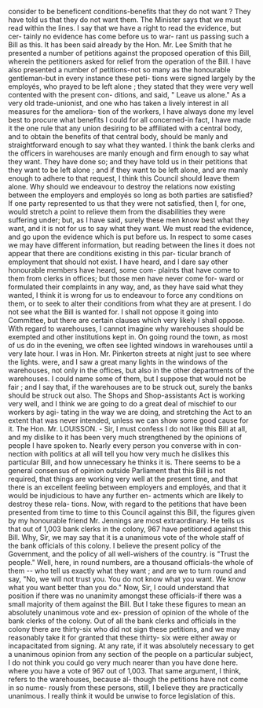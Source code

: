 consider to be beneficent conditions-benefits that they do not want ? They have told us that they do not want them. The Minister says that we must read within the lines. I say that we have a right to read the evidence, but cer- tainly no evidence has come before us to war- rant us passing such a Bill as this. It has been said already by the Hon. Mr. Lee Smith that he presented a number of petitions against the proposed operation of this Bill, wherein the petitioners asked for relief from the operation of the Bill. I have also presented a number of petitions-not so many as the honourable gentleman-but in every instance these peti- tions were signed largely by the employés, who prayed to be left alone ; they stated that they were very well contented with the present con- ditions, and said, " Leave us alone." As a very old trade-unionist, and one who has taken a lively interest in all measures for the ameliora- tion of the workers, I have always done my level best to procure what benefits I could for all concerned-in fact, I have made it the one rule that any union desiring to be affiliated with a central body, and to obtain the benefits of that central body, should be manly and straightforward enough to say what they wanted. I think the bank clerks and the officers in warehouses are manly enough and firm enough to say what they want. They have done so; and they have told us in their petitions that they want to be left alone ; and if they want to be left alone, and are manly enough to adhere to that request, I think this Council should leave them alone. Why should we endeavour to destroy the relations now existing between the employers and employés so long as both parties are satisfied? If one party represented to us that they were not satisfied, then I, for one, would stretch a point to relieve them from the disabilities they were suffering under; but, as I have said, surely these men know best what they want, and it is not for us to say what they want. We must read the evidence, and go upon the evidence which is put before us. In respect to some cases we may have different information, but reading between the lines it does not appear that there are conditions existing in this par- ticular branch of employment that should not exist. I have heard, and I dare say other honourable members have heard, some com- plaints that have come to them from clerks in offices; but those men have never come for- ward or formulated their complaints in any way, and, as they have said what they wanted, I think it is wrong for us to endeavour to force any conditions on them, or to seek to alter their conditions from what they are at present. I do not see what the Bill is wanted for. I shall not oppose it going into Committee, but there are certain clauses which very likely I shall oppose. With regard to warehouses, I cannot imagine why warehouses should be exempted and other institutions kept in. On going round the town, as most of us do in the evening, we often see lighted windows in warehouses until a very late hour. I was in Hon. Mr. Pinkerton streets at night just to see where the lights. were, and I saw a great many lights in the windows of the warehouses, not only in the offices, but also in the other departments of the warehouses. I could name some of them, but I suppose that would not be fair ; and I say that, if the warehouses are to be struck out, surely the banks should be struck out also. The Shops and Shop-assistants Act is working very well, and I think we are going to do a great deal of mischief to our workers by agi- tating in the way we are doing, and stretching the Act to an extent that was never intended, unless we can show some good cause for it. The Hon. Mr. LOUISSON. - Sir, I must confess I do not like this Bill at all, and my dislike to it has been very much strengthened by the opinions of people I have spoken to. Nearly every person you converse with in con- nection with politics at all will tell you how very much he dislikes this particular Bill, and how unnecessary he thinks it is. There seems to be a general consensus of opinion outside Parliament that this Bill is not required, that things are working very well at the present time, and that there is an excellent feeling between employers and employés, and that it would be injudicious to have any further en- actments which are likely to destroy these rela- tions. Now, with regard to the petitions that have been presented from time to time to this Council against this Bill, the figures given by my honourable friend Mr. Jennings are most extraordinary. He tells us that out of 1,003 bank clerks in the colony, 967 have petitioned against this Bill. Why, Sir, we may say that it is a unanimous vote of the whole staff of the bank officials of this colony. I believe the present policy of the Government, and the policy of all well-wishers of the country. is "Trust the people." Well, here, in round numbers, are a thousand officials-the whole of them -- who tell us exactly what they want ; and are we to turn round and say, "No, we will not trust you. You do not know what you want. We know what you want better than you do." Now, Sir, I could understand that position if there was no unanimity amongst these officials-if there was a small majority of them against the Bill. But I take these figures to mean an absolutely unanimous vote and ex- pression of opinion of the whole of the bank clerks of the colony. Out of all the bank clerks and officials in the colony there are thirty-six who did not sign these petitions, and we may reasonably take it for granted that these thirty- six were either away or incapacitated from signing. At any rate, if it was absolutely necessary to get a unanimous opinion from any section of the people on a particular subject, I do not think you could go very much nearer than you have done here. where you have a vote of 967 out of 1,003. That same argument, I think, refers to the warehouses, because al- though the petitions have not come in so nume- rously from these persons, still, I believe they are practically unanimous. I really think it would be unwise to force legislation of this. 